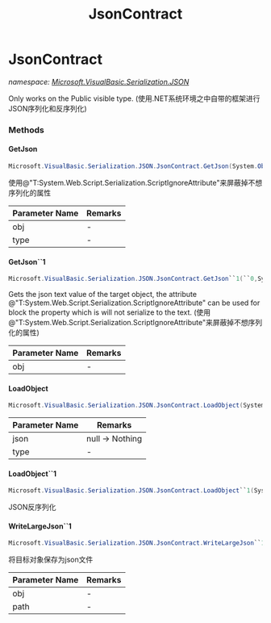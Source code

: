 ﻿---
title: JsonContract
---

# JsonContract
_namespace: [Microsoft.VisualBasic.Serialization.JSON](N-Microsoft.VisualBasic.Serialization.JSON.html)_

Only works on the Public visible type.
 (使用.NET系统环境之中自带的框架进行JSON序列化和反序列化)



### Methods

#### GetJson
```csharp
Microsoft.VisualBasic.Serialization.JSON.JsonContract.GetJson(System.Object,System.Type,System.Boolean)
```
使用@"T:System.Web.Script.Serialization.ScriptIgnoreAttribute"来屏蔽掉不想序列化的属性

|Parameter Name|Remarks|
|--------------|-------|
|obj|-|
|type|-|


#### GetJson``1
```csharp
Microsoft.VisualBasic.Serialization.JSON.JsonContract.GetJson``1(``0,System.Boolean)
```
Gets the json text value of the target object, the attribute @"T:System.Web.Script.Serialization.ScriptIgnoreAttribute" 
 can be used for block the property which is will not serialize to the text.
 (使用@"T:System.Web.Script.Serialization.ScriptIgnoreAttribute"来屏蔽掉不想序列化的属性)

|Parameter Name|Remarks|
|--------------|-------|
|obj|-|


#### LoadObject
```csharp
Microsoft.VisualBasic.Serialization.JSON.JsonContract.LoadObject(System.String,System.Type)
```


|Parameter Name|Remarks|
|--------------|-------|
|json|null -> Nothing|
|type|-|


#### LoadObject``1
```csharp
Microsoft.VisualBasic.Serialization.JSON.JsonContract.LoadObject``1(System.String)
```
JSON反序列化

#### WriteLargeJson``1
```csharp
Microsoft.VisualBasic.Serialization.JSON.JsonContract.WriteLargeJson``1(``0,System.String)
```
将目标对象保存为json文件

|Parameter Name|Remarks|
|--------------|-------|
|obj|-|
|path|-|



